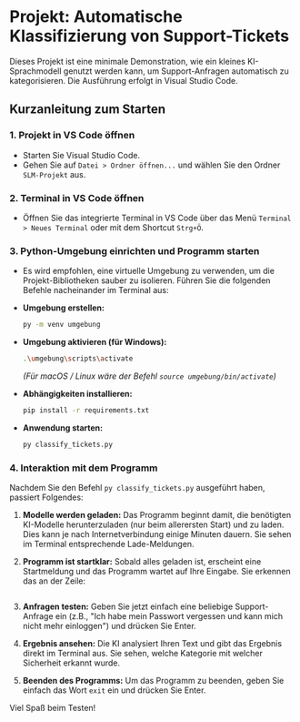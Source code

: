 # Projekt: Automatische Klassifizierung von Support-Tickets

Dieses Projekt ist eine minimale Demonstration, wie ein kleines KI-Sprachmodell genutzt werden kann, um Support-Anfragen automatisch zu kategorisieren. Die Ausführung erfolgt in Visual Studio Code.

## Kurzanleitung zum Starten

### 1. Projekt in VS Code öffnen
- Starten Sie Visual Studio Code.
- Gehen Sie auf `Datei > Ordner öffnen...` und wählen Sie den Ordner `SLM-Projekt` aus.

### 2. Terminal in VS Code öffnen
- Öffnen Sie das integrierte Terminal in VS Code über das Menü `Terminal > Neues Terminal` oder mit dem Shortcut `Strg+Ö`.

### 3. Python-Umgebung einrichten und Programm starten
- Es wird empfohlen, eine virtuelle Umgebung zu verwenden, um die Projekt-Bibliotheken sauber zu isolieren. Führen Sie die folgenden Befehle nacheinander im Terminal aus:

- **Umgebung erstellen:**
  ```bash
  py -m venv umgebung
  ```

- **Umgebung aktivieren (für Windows):**
  ```bash
  .\umgebung\scripts\activate
  ```
  *(Für macOS / Linux wäre der Befehl `source umgebung/bin/activate`)*

- **Abhängigkeiten installieren:**
  ```bash
  pip install -r requirements.txt
  ```

- **Anwendung starten:**
  ```bash
  py classify_tickets.py
  ```

### 4. Interaktion mit dem Programm
Nachdem Sie den Befehl `py classify_tickets.py` ausgeführt haben, passiert Folgendes:

1.  **Modelle werden geladen:** Das Programm beginnt damit, die benötigten KI-Modelle herunterzuladen (nur beim allerersten Start) und zu laden. Dies kann je nach Internetverbindung einige Minuten dauern. Sie sehen im Terminal entsprechende Lade-Meldungen.

2.  **Programm ist startklar:** Sobald alles geladen ist, erscheint eine Startmeldung und das Programm wartet auf Ihre Eingabe. Sie erkennen das an der Zeile:
    ```    Ihre Anfrage: 
    ```

3.  **Anfragen testen:** Geben Sie jetzt einfach eine beliebige Support-Anfrage ein (z.B., "Ich habe mein Passwort vergessen und kann mich nicht mehr einloggen") und drücken Sie Enter.

4.  **Ergebnis ansehen:** Die KI analysiert Ihren Text und gibt das Ergebnis direkt im Terminal aus. Sie sehen, welche Kategorie mit welcher Sicherheit erkannt wurde.

5.  **Beenden des Programms:** Um das Programm zu beenden, geben Sie einfach das Wort `exit` ein und drücken Sie Enter.

Viel Spaß beim Testen!
```
